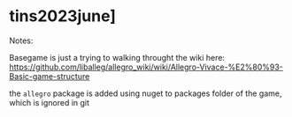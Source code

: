 # tins2023june]

Notes:

Basegame is just a trying to walking throught the wiki here:
https://github.com/liballeg/allegro_wiki/wiki/Allegro-Vivace-%E2%80%93-Basic-game-structure

the `allegro` package is added using nuget to packages folder of the game, which is ignored in git 